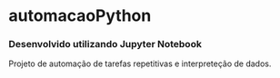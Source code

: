 # automacaoPython
### Desenvolvido utilizando Jupyter Notebook

Projeto de automação de tarefas repetitivas e interpreteção de dados.
